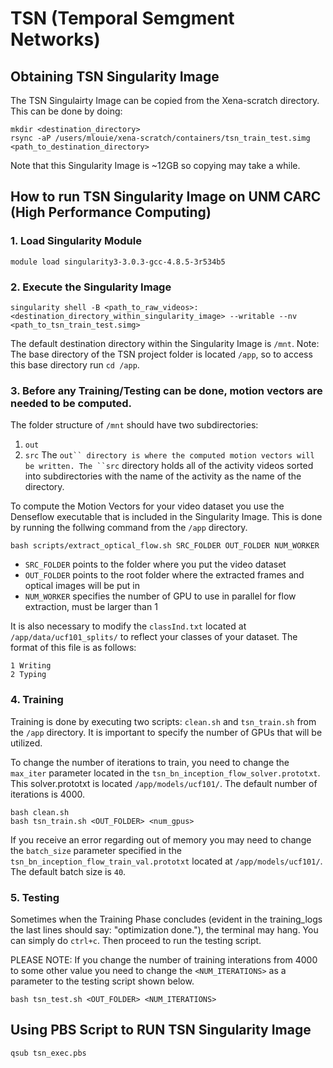 # TSN (Temporal Semgment Networks)
## Obtaining TSN Singularity Image
The TSN Singulairty Image can be copied from the Xena-scratch directory. This can be done by doing:
```
mkdir <destination_directory>
rsync -aP /users/mlouie/xena-scratch/containers/tsn_train_test.simg <path_to_destination_directory>
```
Note that this Singularity Image is ~12GB so copying may take a while.
## How to run TSN Singularity Image on UNM CARC (High Performance Computing)
### 1. Load Singularity Module
```
module load singularity3-3.0.3-gcc-4.8.5-3r534b5
```
### 2. Execute the Singularity Image
```
singularity shell -B <path_to_raw_videos>:<destination_directory_within_singularity_image> --writable --nv <path_to_tsn_train_test.simg>
```
The default destination directory within the Singularity Image is ```/mnt```.
Note: The base directory of the TSN project folder is located ```/app```, so to access this base directory run ```cd /app```.

### 3. Before any Training/Testing can be done, motion vectors are needed to be computed.

The folder structure of ```/mnt``` should have two subdirectories:
1. ```out```
2. ```src```
The ```out`` directory is where the computed motion vectors will be written.
The ``src``` directory holds all of the activity videos sorted into subdirectories with the name of the activity as the name of the directory.

To compute the Motion Vectors for your video dataset you use the Denseflow executable that is included in the Singularity Image. This is done by running the follwing command from the ```/app``` directory.
```
bash scripts/extract_optical_flow.sh SRC_FOLDER OUT_FOLDER NUM_WORKER
```
- `SRC_FOLDER` points to the folder where you put the video dataset
- `OUT_FOLDER` points to the root folder where the extracted frames and optical images will be put in
- `NUM_WORKER` specifies the number of GPU to use in parallel for flow extraction, must be larger than 1

It is also necessary to modify the ```classInd.txt``` located at ```/app/data/ucf101_splits/``` to reflect your classes of your dataset.
The format of this file is as follows:
```
1 Writing
2 Typing
```

### 4. Training
Training is done by executing two scripts: ```clean.sh``` and ```tsn_train.sh``` from the ```/app``` directory.
It is important to specify the number of GPUs that will be utilized.

To change the number of iterations to train, you need to change the ```max_iter``` parameter located in the ```tsn_bn_inception_flow_solver.prototxt```. This solver.prototxt is located ```/app/models/ucf101/```. The default number of iterations is 4000.
```
bash clean.sh
bash tsn_train.sh <OUT_FOLDER> <num_gpus>
```
If you receive an error regarding out of memory you may need to change the ```batch_size``` parameter specified in the ```tsn_bn_inception_flow_train_val.prototxt``` located at ```/app/models/ucf101/```. The default batch size is ```40```.
### 5. Testing
Sometimes when the Training Phase concludes (evident in the training_logs the last lines should say: "optimization done."), the terminal may hang. You can simply do ```ctrl+c```. Then proceed to run the testing script.

PLEASE NOTE: If you change the number of training interations from 4000 to some other value you need to change the ```<NUM_ITERATIONS>``` as a parameter to the testing script shown below.
```
bash tsn_test.sh <OUT_FOLDER> <NUM_ITERATIONS>
```
## Using PBS Script to RUN TSN Singularity Image
``` 
qsub tsn_exec.pbs
```
